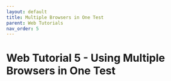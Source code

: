 ```yaml
---
layout: default
title: Multiple Browsers in One Test
parent: Web Tutorials
nav_order: 5
---
```


# Web Tutorial 5 - Using Multiple Browsers in One Test
